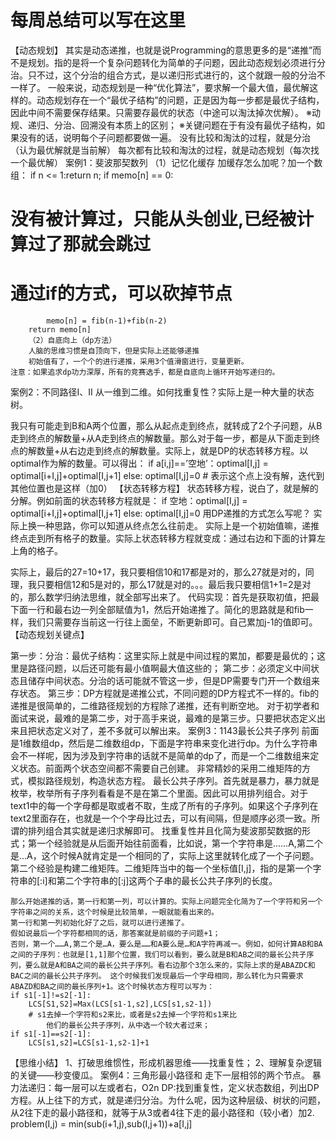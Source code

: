 # 每周总结可以写在这里
【动态规划】
	其实是动态递推，也就是说Programming的意思更多的是“递推”而不是规划。指的是将一个复杂问题转化为简单的子问题，因此动态规划必须进行分治。只不过，这个分治的组合方式，是以递归形式进行的，这个就跟一般的分治不一样了。
	一般来说，动态规划是一种“优化算法”，要求解一个最大值，最优解这样的。动态规划存在一个“最优子结构”的问题，正是因为每一步都是最优子结构，因此中间不需要保存结果。只需要存最优的状态（中途可以淘汰掉次优解）。
	※动规、递归、分治、回溯没有本质上的区别；
	※关键问题在于有没有最优子结构，如果没有的话，说明每个子问题都要做一遍。
		没有比较和淘汰的过程，就是分治（认为最优解就是当前解）
		每次都有比较和淘汰的过程，就是动态规划（每次找一个最优解）
案例1：斐波那契数列
		（1）记忆化缓存
		加缓存怎么加呢？加一个数组：
		if n <= 1:return n;
		if memo[n] == 0: 
# 没有被计算过，只能从头创业,已经被计算过了那就会跳过
# 通过if的方式，可以砍掉节点
			memo[n] = fib(n-1)+fib(n-2)
		return memo[n]
		（2）自底向上（dp方法）
		人脑的思维习惯是自顶向下，但是实际上还能够递推
		初始值有了，一个个的进行递推，采用3个值滑窗进行，变量更新。
	注意：如果追求dp功力深厚，所有的竞赛选手，都是自底向上循环开始写递归的。
案例2：不同路径I、II
		从一维到二维。如何找重复性？实际上是一种大量的状态树。
 
我只有可能走到B和A两个位置，那么从起点走到终点，就转成了2个子问题，从B走到终点的解数量+从A走到终点的解数量。那么对于每一步，都是从下面走到终点的解数量+从右边走到终点的解数量。实际上，就是DP的状态转移方程。以optimal作为解的数量。可以得出：
if a[i,j]==’空地’：optimal[I,j] = optimal[i+I,j]+optimal[I,j+1]
else: optimal[I,j]=0 # 表示这个点上没有解，迭代到其他位置也是这样（加0）
【状态转移方程】
		状态转移方程，说白了，就是解的分解。例如前面的状态转移方程就是：
if 空地：optimal[I,j] = optimal[i+I,j]+optimal[I,j+1]
else: optimal[I,j]=0
		用DP递推的方式怎么写呢？
		实际上换一种思路，你可以知道从终点怎么往前走。
	实际上是一个初始值嘛，递推终点走到所有格子的数量。实际上状态转移方程就变成：通过右边和下面的计算左上角的格子。
 
实际上，最后的27=10+17，我只要相信10和17都是对的，那么27就是对的，同理，我只要相信12和5是对的，那么17就是对的。。。最后我只要相信1+1=2是对的，那么数学归纳法思维，就全部写出来了。
代码实现：首先是获取初值，把最下面一行和最右边一列全部赋值为1，然后开始递推了。简化的思路就是和fib一样，我们只需要存当前这一行往上面垒，不断更新即可。自己累加j-1的值即可。
【动态规划关键点】
 
第一步：分治：最优子结构：这里实际上就是中间过程的累加，都要是最优的；这里是路径问题，以后还可能有最小值啊最大值这些的；
第二步：必须定义中间状态且储存中间状态。分治的话可能就不管这一步，但是DP需要专门开一个数组来存状态。
第三步：DP方程就是递推公式，不同问题的DP方程式不一样的。fib的递推是很简单的，二维路径规划的方程除了递推，还有判断空地。
		对于初学者和面试来说，最难的是第二步，对于高手来说，最难的是第三步。只要把状态定义出来且把状态定义对了，差不多就可以解出来。
案例3：1143最长公共子序列
	前面是1维数组dp，然后是二维数组dp，下面是字符串来变化进行dp。为什么字符串会不一样呢，因为涉及到字符串的话就不是简单的dp了，而是一个二维数组来定义状态。前面两个状态空间都不需要自己创建。
	非常精妙的采用二维矩阵的方式，模拟路径规划，构造状态方程。
	最长公共子序列。首先就是暴力，暴力就是枚举，枚举所有子序列看看是不是在第二个里面。因此可以用排列组合。对于text1中的每一个字母都是取或者不取，生成了所有的子序列。如果这个子序列在text2里面存在，也就是一个个字母比过去，可以有间隔，但是顺序必须一致。所谓的排列组合其实就是递归求解即可。
	找重复性并且化简为斐波那契数据的形式；第一个经验就是从后面开始往前面看，比如说，第一个字符串是……A,第二个是…A，这个时候A就肯定是一个相同的了，实际上这里就转化成了一个子问题。第二个经验是构建二维矩阵。二维矩阵当中的每一个坐标值[I,j]，指的是第一个字符串的[:i]和第二个字符串的[:j]这两个子串的最长公共子序列的长度。
 
	那么开始递推的话，第一行和第一列，可以计算的。实际上问题完全化简为了一个字符和另一个字符串之间的关系，这个时候是比较简单，一眼就能看出来的。
	第一行和第一列初始化好了之后，就可以进行递推了。
	假如说最后一个字符都相同的话，那答案就是前缀的子问题+1；
	否则，第一个……A,第二个是…A，要么是……和A要么是…和A字符再减一。例如，如何计算AB和BA之间的子序列：也就是[1,1]那个位置，我们可以看到，要么就是B和AB之间的最长公共子序列，要么就是A和BA之间的最长公共子序列。看右边那个3怎么来的，实际上求的是ABAZDC和BAC之间的最长公共子序列。 这个时候我们发现最后一个字母相同，那么转化为只需要求ABAZD和BA之间的最长序列+1。这个时候状态方程可以写为：
	if s1[-1]!=s2[-1]:
		LCS[S1,S2]=Max(LCS[s1-1,s2],LCS[s1,s2-1])
		# s1去掉一个字符和s2来比，或者是s2去掉一个字符和s1来比
			他们的最长公共子序列，从中选一个较大者过来；
	if s1[-1]==s2[-1]:
		LCS[s1,s2]=LCS[s1-1,s2-1]+1
【思维小结】
	1、打破思维惯性，形成机器思维——找重复性；
	2、理解复杂逻辑的关键——秒变傻瓜。
案例4：三角形最小路径和
		走下一层相邻的两个节点。
		暴力法递归：每一层可以左或者右，O2n
	DP:找到重复性，定义状态数组，列出DP方程。从上往下的方式，就是递归分治。为什么呢，因为这种层级、树状的问题，从2往下走的最小路径和，就等于从3或者4往下走的最小路径和（较小者）加2.
problem(I,j) = min(sub(i+1,j),sub(I,j+1))+a[I,j]
